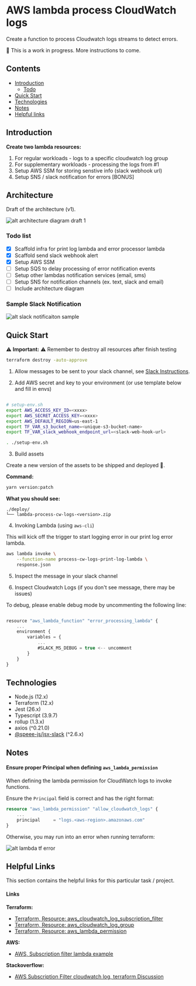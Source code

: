 # AWS lambda process CloudWatch logs 

Create a function to process Cloudwatch logs streams to detect errors.


🚧 This is a work in progress. More instructions to come.

## Contents 

- [Introduction](#introduction)  
   - [Todo](#todo-list)
- [Quick Start](#quick-start)
- [Technologies](#technologies)
- [Notes](#notes)
- [Helpful links](#helpful-links)


## Introduction

**Create two lambda resources:**

1. For regular workloads - logs to a specific cloudwatch log group
2. For supplementary workloads - processing the logs from #1
3. Setup AWS SSM for storing senstive info (slack webhook url)
4. Setup SNS / slack notification for errors [BONUS]


## Architecture

Draft of the architecture (v1).

![alt architecture diagram draft 1](./images/architecture/lambda-error-log-notification-architecture-v1.png)

### Todo list 

- [x] Scaffold infra for print log lambda and error processor lambda 
- [x] Scaffold send slack webhook alert
- [x] Setup AWS SSM
- [ ] Setup SQS to delay processing of error notification events 
- [ ] Setup other lambdas notification services (email, sms) 
- [ ] Setup SNS for notification channels (ex. text, slack and email)
- [ ] Include architecture diagram

### Sample Slack Notification

![alt slack notificaiton sample](./images/lambda-log-sample-slack-notification-1.png)


## Quick Start

⚠️  **Important:** ⚠️  Remember to destroy all resources after finish testing 

```sh
terraform destroy -auto-approve
```


1. Allow messages to be sent to your slack channel, see [Slack Instructions](https://api.slack.com/messaging/webhooks).

2. Add AWS secret and key to your environment (or use template below and fill in envs)

```sh

# setup-env.sh
export AWS_ACCESS_KEY_ID=<xxxx>
export AWS_SECRET_ACCESS_KEY=<xxxx>
export AWS_DEFAULT_REGION=us-east-1
export TF_VAR_s3_bucket_name=<unique-s3-bucket-name>
export TF_VAR_slack_webhook_endpoint_url=<slack-web-hook-url>

. ./setup-env.sh

```

3. Build assets

Create a new version of the assets to be shipped and deployed 🚀.

**Command:**
```sh
yarn version:patch
```

**What you should see:**
```
./deploy/
└── lambda-process-cw-logs-<version>.zip
```

4. Invoking Lambda (using `aws-cli`)

This will kick off the trigger to start logging error in our print log error lambda.

```sh
aws lambda invoke \
    --function-name process-cw-logs-print-log-lambda \
    response.json
```

5. Inspect the message in your slack channel


6. Inspect Cloudwatch Logs (if you don't see message, there may be issues)

To debug, please enable debug mode by uncommenting the following line:

```ts

resource "aws_lambda_function" "error_processing_lambda" {
    ...
    environment {
        variables = {
            ...
            #SLACK_MS_DEBUG = true <-- uncomment
        }
    }
}
```

## Technologies

- Node.js (12.x)
- Terraform (12.x)
- Jest (26.x)
- Typescript (3.9.7)
- rollup (1.3.x)
- axios (^0.21.0)
- [@speee-js/jsx-slack](https://github.com/speee/jsx-slack) (^2.6.x)

## Notes


#### Ensure proper Principal when defining `aws_lambda_permission`


When defining the lambda permission for CloudWatch logs to invoke functions.

Ensure the `Principal` field is correct and has the right format:

```tf
resource "aws_lambda_permission" "allow_cloudwatch_logs" {
    ...
    principal     = "logs.<aws-region>.amazonaws.com"
}
```

Otherwise, you may run into an error when running terraform:

![alt lambda tf error](./images/tf-lambda-error-cw-logs.png)


## Helpful Links

This section contains the helpful links for this particular task / project.

#### Links

**Terraform:**  
- [Terraform, Resource: aws_cloudwatch_log_subscription_filter](https://registry.terraform.io/providers/hashicorp/aws/latest/docs/resources/cloudwatch_log_subscription_filter)  
- [Terraform, Resource: aws_cloudwatch_log_group](https://registry.terraform.io/providers/hashicorp/aws/latest/docs/resources/cloudwatch_log_group)  
- [Terraform, Resource: aws_lambda_permission](https://registry.terraform.io/providers/hashicorp/aws/latest/docs/resources/lambda_permission)  

**AWS:**  
- [AWS, Subscription filter lambda example](https://docs.aws.amazon.com/AmazonCloudWatch/latest/logs/SubscriptionFilters.html#LambdaFunctionExample)  

**Stackoverflow:**  

- [AWS Subscription Filter cloudwatch log, terraform Discussion](https://stackoverflow.com/questions/38407660/terraform-configuring-cloudwatch-log-subscription-delivery-to-lambda/38428834#38428834)
